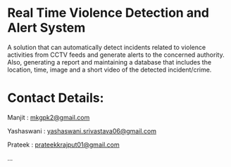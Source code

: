 # Real Time Violence Detection and Alert System

A solution that can automatically detect incidents related to violence activities from CCTV feeds and generate alerts to the concerned authority.
Also, generating a report and maintaining a database that includes the location, time, image and a short video of the detected incident/crime.

# Contact Details:

Manjit : mkgpk2@gmail.com

Yashaswani : yashaswani.srivastava06@gmail.com

Prateek : prateekkrajput01@gmail.com


...
